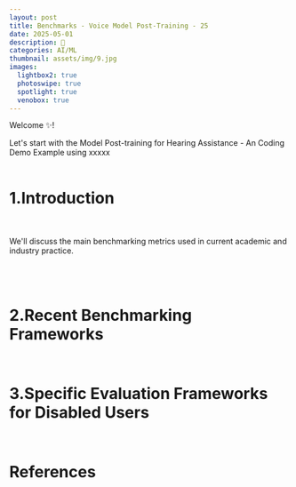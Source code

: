```yaml
---
layout: post
title: Benchmarks - Voice Model Post-Training - 25
date: 2025-05-01
description: 🥥
categories: AI/ML
thumbnail: assets/img/9.jpg
images:
  lightbox2: true
  photoswipe: true
  spotlight: true
  venobox: true
---
```


Welcome ✨! 

Let's start with the Model Post-training for Hearing Assistance - An Coding Demo Example using xxxxx<br><br>

# 1.Introduction<br><br>

We'll discuss the main benchmarking metrics used in current academic and industry practice.<br><br><br><br>


# 2.Recent Benchmarking Frameworks<br><br>




# 3.Specific Evaluation Frameworks for Disabled Users<br><br>


# References<br><br><br><br>









